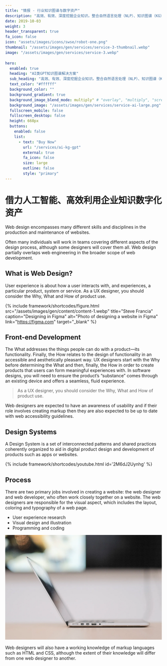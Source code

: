 ```yaml
---
title: "情报 - 行业知识图谱与数字资产"
description: "高效、有效、深度挖掘企业知识。整合自然语言处理（NLP）、知识图谱（KG）、大模型类ChatGPT、语音服务（TTS/ASR），增强传统制造企业管理知识、分享知识、使用知识的能力。"
date: 2019-10-03
weight: 3
header_transparent: true
fa_icon: false
icon: "assets/images/icons/swse/robot-one.png"
thumbnail: "/assets/images/gen/services/service-3-thumbnail.webp"
image: "/assets/images/gen/services/service-3.webp"

hero:
  enabled: true
  heading: "AI类GPT知识图谱解决方案"
  sub_heading: "高效、有效、深度挖掘企业知识。整合自然语言处理（NLP）、知识图谱（KG）、大模型类ChatGPT、语音服务（TTS/ASR），增强传统制造企业管理知识、分享知识、使用知识的能力。"
  text_color: "#ffffff"
  background_color: ""
  background_gradient: true
  background_image_blend_mode: multiply" # "overlay", "multiply", "screen"
  background_image: "/assets/images/gen/services/service-ai-large.png"
  fullscreen_mobile: false
  fullscreen_desktop: false
  height: 660px
  buttons:
    enabled: false
    list:
      - text: "Buy Now"
        url: "/services/ai-kg-gpt"
        external: true
        fa_icon: false
        size: large
        outline: false
        style: "primary"
---
```


# 借力人工智能、高效利用企业知识数字化资产

Web design encompasses many different skills and disciplines in the production and maintenance of websites.

Often many individuals will work in teams covering different aspects of the design process, although some designers will cover them all. Web design partially overlaps web engineering in the broader scope of web development.

## What is Web Design?

User experience is about how a user interacts with, and experiences, a particular product, system or service. As a UX designer, you should consider the Why, What and How of product use.

{% include framework/shortcodes/figure.html src="/assets/images/gen/content/content-1.webp" title="Steve Francia" caption="Designing in Figma" alt="Photo of designing a website in Figma" link="https://figma.com" target="_blank" %}

## Front-end Development

The What addresses the things people can do with a product—its functionality. Finally, the How relates to the design of functionality in an accessible and aesthetically pleasant way. UX designers start with the Why before determining the What and then, finally, the How in order to create products that users can form meaningful experiences with. In software designs, you will need to ensure the product’s “substance” comes through an existing device and offers a seamless, fluid experience.

> As a UX designer, you should consider the Why, What and How of product use.

Web designers are expected to have an awareness of usability and if their role involves creating markup then they are also expected to be up to date with web accessibility guidelines.

## Design Systems

A Design System is a set of interconnected patterns and shared practices coherently organized to aid in digital product design and development of products such as apps or websites.

{% include framework/shortcodes/youtube.html id='2M6dJ2Uynhg' %}

## Process

There are two primary jobs involved in creating a website: the web designer and web developer, who often work closely together on a website. The web designers are responsible for the visual aspect, which includes the layout, coloring and typography of a web page.

- User experience research
- Visual design and illustration
- Programming and coding

![Design In Figma](/assets/images/gen/content/content-2.webp)

Web designers will also have a working knowledge of markup languages such as HTML and CSS, although the extent of their knowledge will differ from one web designer to another.
